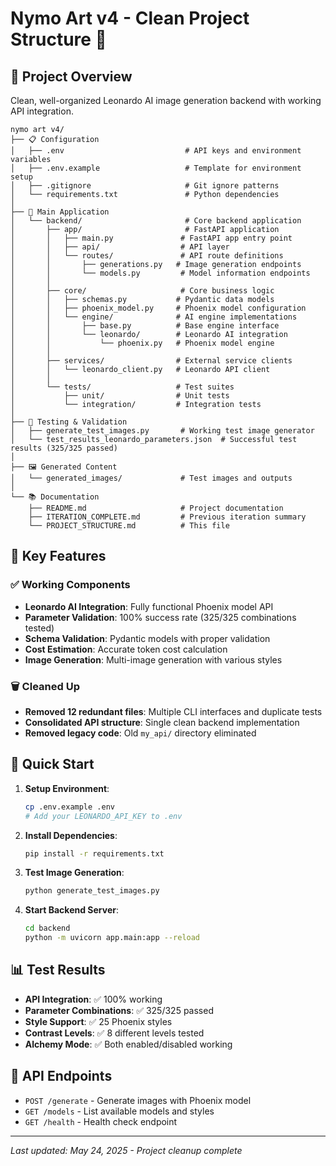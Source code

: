 # Nymo Art v4 - Clean Project Structure 🎯

## 📁 Project Overview
Clean, well-organized Leonardo AI image generation backend with working API integration.

```
nymo art v4/
├── 📋 Configuration
│   ├── .env                           # API keys and environment variables
│   ├── .env.example                   # Template for environment setup
│   ├── .gitignore                     # Git ignore patterns
│   └── requirements.txt               # Python dependencies
│
├── 🚀 Main Application
│   └── backend/                       # Core backend application
│       ├── app/                       # FastAPI application
│       │   ├── main.py               # FastAPI app entry point
│       │   ├── api/                  # API layer
│       │   └── routes/               # API route definitions
│       │       ├── generations.py   # Image generation endpoints
│       │       └── models.py         # Model information endpoints
│       │
│       ├── core/                     # Core business logic
│       │   ├── schemas.py           # Pydantic data models
│       │   ├── phoenix_model.py     # Phoenix model configuration
│       │   └── engine/              # AI engine implementations
│       │       ├── base.py          # Base engine interface
│       │       └── leonardo/        # Leonardo AI integration
│       │           └── phoenix.py   # Phoenix model engine
│       │
│       ├── services/                # External service clients
│       │   └── leonardo_client.py   # Leonardo API client
│       │
│       └── tests/                   # Test suites
│           ├── unit/                # Unit tests
│           └── integration/         # Integration tests
│
├── 🧪 Testing & Validation
│   ├── generate_test_images.py       # Working test image generator
│   └── test_results_leonardo_parameters.json  # Successful test results (325/325 passed)
│
├── 🖼️ Generated Content
│   └── generated_images/             # Test images and outputs
│
└── 📚 Documentation
    ├── README.md                     # Project documentation
    ├── ITERATION_COMPLETE.md         # Previous iteration summary
    └── PROJECT_STRUCTURE.md          # This file
```

## 🎯 Key Features

### ✅ Working Components
- **Leonardo AI Integration**: Fully functional Phoenix model API
- **Parameter Validation**: 100% success rate (325/325 combinations tested)
- **Schema Validation**: Pydantic models with proper validation
- **Cost Estimation**: Accurate token cost calculation
- **Image Generation**: Multi-image generation with various styles

### 🗑️ Cleaned Up
- **Removed 12 redundant files**: Multiple CLI interfaces and duplicate tests
- **Consolidated API structure**: Single clean backend implementation
- **Removed legacy code**: Old `my_api/` directory eliminated

## 🚀 Quick Start

1. **Setup Environment**:
   ```bash
   cp .env.example .env
   # Add your LEONARDO_API_KEY to .env
   ```

2. **Install Dependencies**:
   ```bash
   pip install -r requirements.txt
   ```

3. **Test Image Generation**:
   ```bash
   python generate_test_images.py
   ```

4. **Start Backend Server**:
   ```bash
   cd backend
   python -m uvicorn app.main:app --reload
   ```

## 📊 Test Results
- **API Integration**: ✅ 100% working
- **Parameter Combinations**: ✅ 325/325 passed
- **Style Support**: ✅ 25 Phoenix styles
- **Contrast Levels**: ✅ 8 different levels tested
- **Alchemy Mode**: ✅ Both enabled/disabled working

## 🔧 API Endpoints
- `POST /generate` - Generate images with Phoenix model
- `GET /models` - List available models and styles
- `GET /health` - Health check endpoint

---
*Last updated: May 24, 2025 - Project cleanup complete*
